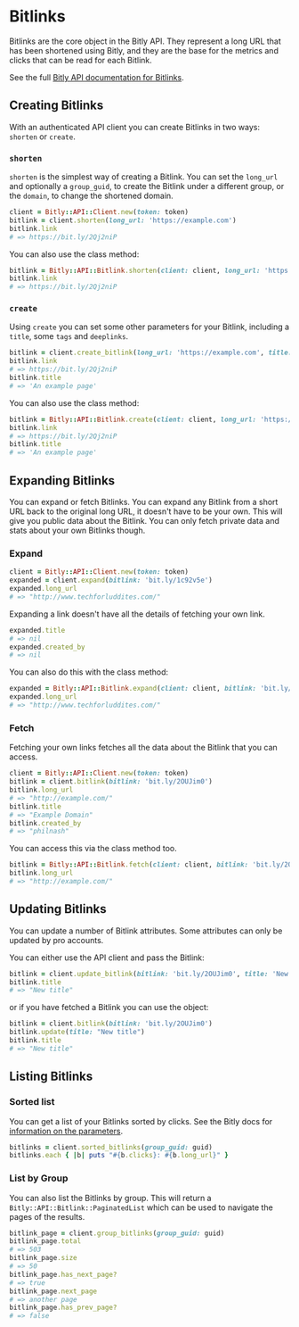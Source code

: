 # Bitlinks

Bitlinks are the core object in the Bitly API. They represent a long URL that has been shortened using Bitly, and they are the base for the metrics and clicks that can be read for each Bitlink.

See the full [Bitly API documentation for Bitlinks](https://dev.bitly.com/v4/#tag/Bitlinks).

## Creating Bitlinks

With an authenticated API client you can create Bitlinks in two ways: `shorten` or `create`.

### `shorten`

`shorten` is the simplest way of creating a Bitlink. You can set the `long_url` and optionally a `group_guid`, to create the Bitlink under a different group, or the `domain`, to change the shortened domain.

```ruby
client = Bitly::API::Client.new(token: token)
bitlink = client.shorten(long_url: 'https://example.com')
bitlink.link
# => https://bit.ly/2Qj2niP
```

You can also use the class method:

```ruby
bitlink = Bitly::API::Bitlink.shorten(client: client, long_url: 'https://example.com')
bitlink.link
# => https://bit.ly/2Qj2niP
```

### `create`

Using `create` you can set some other parameters for your Bitlink, including a `title`, some `tags` and `deeplinks`.

```ruby
bitlink = client.create_bitlink(long_url: 'https://example.com', title: 'An example page')
bitlink.link
# => https://bit.ly/2Qj2niP
bitlink.title
# => 'An example page'
```

You can also use the class method:

```ruby
bitlink = Bitly::API::Bitlink.create(client: client, long_url: 'https://example.com', title: 'An example page')
bitlink.link
# => https://bit.ly/2Qj2niP
bitlink.title
# => 'An example page'
```

## Expanding Bitlinks

You can expand or fetch Bitlinks. You can expand any Bitlink from a short URL back to the original long URL, it doesn't have to be your own. This will give you public data about the Bitlink. You can only fetch private data and stats about your own Bitlinks though.

### Expand

```ruby
client = Bitly::API::Client.new(token: token)
expanded = client.expand(bitlink: 'bit.ly/1c92v5e')
expanded.long_url
# => "http://www.techforluddites.com/"
```

Expanding a link doesn't have all the details of fetching your own link.

```ruby
expanded.title
# => nil
expanded.created_by
# => nil
```

You can also do this with the class method:

```ruby
expanded = Bitly::API::Bitlink.expand(client: client, bitlink: 'bit.ly/1c92v5e')
expanded.long_url
# => "http://www.techforluddites.com/"
```

### Fetch

Fetching your own links fetches all the data about the Bitlink that you can access.

```ruby
client = Bitly::API::Client.new(token: token)
bitlink = client.bitlink(bitlink: 'bit.ly/2OUJim0')
bitlink.long_url
# => "http://example.com/"
bitlink.title
# => "Example Domain"
bitlink.created_by
# => "philnash"
```

You can access this via the class method too.

```ruby
bitlink = Bitly::API::Bitlink.fetch(client: client, bitlink: 'bit.ly/2OUJim0')
bitlink.long_url
# => "http://example.com/"
```

## Updating Bitlinks

You can update a number of Bitlink attributes. Some attributes can only be updated by pro accounts.

You can either use the API client and pass the Bitlink:

```ruby
bitlink = client.update_bitlink(bitlink: 'bit.ly/2OUJim0', title: 'New title')
bitlink.title
# => "New title"
```

or if you have fetched a Bitlink you can use the object:

```ruby
bitlink = client.bitlink(bitlink: 'bit.ly/2OUJim0')
bitlink.update(title: "New title")
bitlink.title
# => "New title"
```

## Listing Bitlinks

### Sorted list

You can get a list of your Bitlinks sorted by clicks. See the Bitly docs for [information on the parameters](https://dev.bitly.com/v4/#operation/getSortedBitlinks).

```ruby
bitlinks = client.sorted_bitlinks(group_guid: guid)
bitlinks.each { |b| puts "#{b.clicks}: #{b.long_url}" }
```

### List by Group

You can also list the Bitlinks by group. This will return a `Bitly::API::Bitlink::PaginatedList` which can be used to navigate the pages of the results.

```ruby
bitlink_page = client.group_bitlinks(group_guid: guid)
bitlink_page.total
# => 503
bitlink_page.size
# => 50
bitlink_page.has_next_page?
# => true
bitlink_page.next_page
# => another page
bitlink_page.has_prev_page?
# => false
```